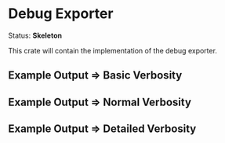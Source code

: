 # Debug Exporter

Status: **Skeleton**

This crate will contain the implementation of the debug exporter.

## Example Output => Basic Verbosity

## Example Output => Normal Verbosity

## Example Output => Detailed Verbosity
